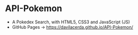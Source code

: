 # API-Pokemon
 * A Pokedex Search, with HTML5, CSS3 and JavaScript (JS)
 * GitHub Pages -> https://davilacerda.github.io/API-Pokemon/
